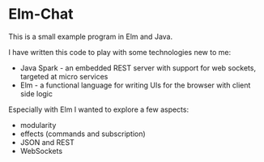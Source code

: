 # Elm-Chat

This is a small example program in Elm and Java.

I have written this code to play with some technologies new to me:

- Java Spark - an embedded REST server with support for web sockets, targeted at micro services
- Elm - a functional language for writing UIs for the browser with client side logic

Especially with Elm I wanted to explore a few aspects:

- modularity
- effects (commands and subscription)
- JSON and REST
- WebSockets
 
